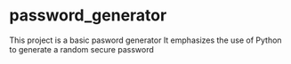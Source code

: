 # password_generator

This project is a basic pasword generator
It emphasizes the use of Python to generate a random secure password
